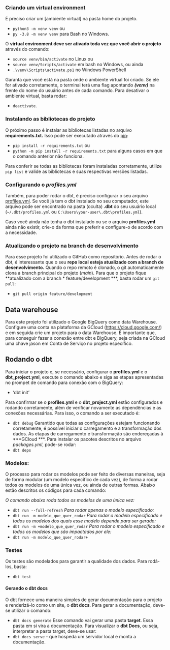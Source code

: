 ### Criando um virtual environment

É preciso criar um [ambiente virtual] na pasta home do projeto.

- `python3 -m venv venv` ou
- `py -3.8 -m venv venv` para Bash no Windows. 

O **virtual environment deve ser ativado toda vez que você abrir o projeto** através do comando:
- `source venv/bin/activate` no Linux ou
- `source venv/Scripts/activate` em bash no Windows, ou ainda
- `.\venv\Scripts\activate.ps1` no Windows PowerShell

Garanta que você está na pasta onde o ambiente virtual foi criado. Se ele for ativado corretamente, o terminal terá uma flag apontando ***(venv)*** na frente do nome do usuário antes de cada comando. Para desativar o ambiente virtual, basta rodar: 

- `deactivate`.

### Instalando as bibliotecas do projeto

O próximo passo é instalar as bibliotecas listadas no arquivo **requirements.txt.** Isso pode ser executado através do [pip](https://pypi.org/project/pip/):

- `pip install -r requirements.txt` ou
- `python -m pip install -r requirements.txt` para alguns casos em que o comando anterior não funciona.

Para conferir se todas as bibliotecas foram instaladas corretamente, utilize `pip list` e valide as bibliotecas e suas respectivas versões listadas.


### Configurando o *profiles.yml*

Também, para poder rodar o dbt, é preciso configurar o seu arquivo [profiles.yml](https://docs.getdbt.com/dbt-cli/configure-your-profile/). 
Se você já tem o dbt instalado no seu computador, este arquivo pode ser encontrado na pasta (oculta) **.dbt** do seu usuário local (`~/.dbt/profiles.yml` ou `C:\Users\your-user\.dbt\profiles.yml`).

Caso você ainda não tenha o dbt instalado ou se o arquivo **profiles.yml** ainda não existir, crie-o da forma que preferir e configure-o de acordo com a necessidade.

### Atualizando o projeto na branch de desenvolvimento
Para esse projeto foi utilizado o GitHub como repositório.
Antes de rodar o dbt, é interessante que o seu **repo local esteja atualizado com a branch de desenvolvimento.** Quando o repo remoto é clonado, o git automaticamente clona a branch principal do projeto (*main*). 
Para que o projeto fique **atualizado com a branch * feature/development ***, basta rodar um `git pull`:

- `git pull origin feature/development`

## Data warehouse
Para este projeto foi utilizado o Google BigQuery como data Warehouse. 
Configure uma conta na plataforma da GCloud (https://cloud.google.com/) e em seguida crie um projeto para o data Warehouse. 
É importante que, para conseguir fazer a conexão entre dbt e BigQuery, seja criada na GCloud uma chave jason em Conta de Serviço no projeto específico. 


## Rodando o dbt
Para iniciar o projeto e, se necessário, configurar o **profiles.yml** e o **dbt_project.yml**, execute o comando abaixo e siga as etapas apresentadas no prompet de comando para conexão com o BigQuery:
- ‘dbt init’ 

Para confirmar se o **profiles.yml** e o **dbt_project.yml** estão configurados e rodando corretamente, além de verificar novamente as dependências e as conexões necessárias. Para isso, o comando a ser executado é:
- `dbt debug`
Garantido que todas as configurações estejam funcionando corretamente, é possível iniciar o carregamento e a transformação dos dados.
As etapas de carregamento e transformação são endereçadas à ***GCloud ***. 
Para instalar os pacotes descritos no arquivo *packages.yml*, pode-se rodar:
- `dbt deps`

### Modelos:
O processo para rodar os modelos pode ser feito de diversas maneiras, seja de forma modular (um modelo específico de cada vez), de forma a rodar todos os modelos de uma única vez, ou ainda de outras formas. Abaixo estão descritos os códigos para cada comando:

*O comando abaixo roda todos os modelos de uma única vez:*
- `dbt run --full-refresh`
*Para rodar apenas o modelo especificado:*
- `dbt run -m modelo_que_quer_rodar`
*Para rodar o modelo especificado e todos os modelos dos quais esse modelo depende para ser gerado:*
- `dbt run -m +modelo_que_quer_rodar`
*Para rodar o modelo especificado e todos os modelos que são impactados por ele:*
- `dbt run -m modelo_que_quer_rodar+`

### Testes
Os testes são modelados para garantir a qualidade dos dados. Para rodá-los, basta:
- `dbt test`

#### Gerando o dbt docs

O dbt fornece uma maneira simples de gerar documentação para o projeto e renderizá-lo como um site, o **dbt docs**.
Para gerar a documentação, deve-se utilizar o comando:
- `dbt docs generate` 
Esse comando vai gerar uma pasta **target**. Essa pasta em si vira a documentação. Para visualizar o **dbt Docs**, ou seja, interpretar a pasta target, deve-se usar:
- `dbt docs serve` - que hospeda um servidor local e monta a documentação.

